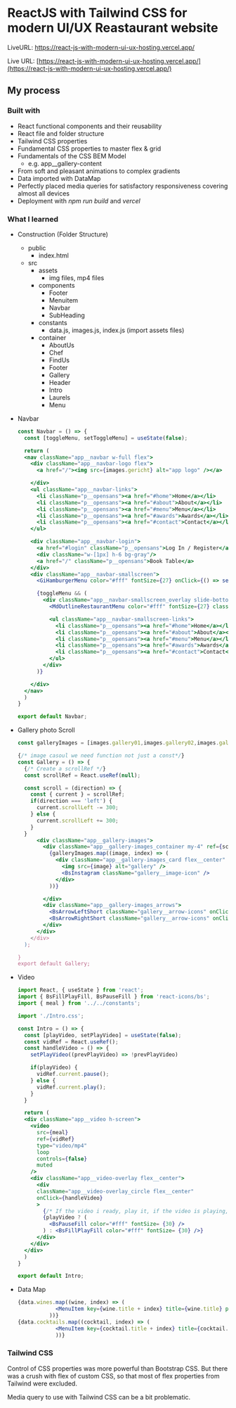 # ReactJS with Tailwind CSS for modern UI/UX Reastaurant website

LiveURL: https://react-js-with-modern-ui-ux-hosting.vercel.app/

Live URL: [https://react-js-with-modern-ui-ux-hosting.vercel.app/](https://react-js-with-modern-ui-ux-hosting.vercel.app/)

## My process

### Built with

- React functional components and their reusability
- React file and folder structure
- Tailwind CSS properties
- Fundamental CSS properties to master flex & grid
- Fundamentals of the CSS BEM Model
    - e.g. app__gallery-content
- From soft and pleasant animations to complex gradients
- Data imported with DataMap
- Perfectly placed media queries for satisfactory responsiveness covering almost all devices
- Deployment with *npm run build* and *vercel*

### What I learned

- Construction (Folder Structure)
    - public
        - index.html
    - src
        - assets
            - img files, mp4 files
        - components
            - Footer
            - Menuitem
            - Navbar
            - SubHeading
        - constants
            - data.js, images.js, index.js (import assets files)
        - container
            - AboutUs
            - Chef
            - FindUs
            - Footer
            - Gallery
            - Header
            - Intro
            - Laurels
            - Menu
    
- Navbar
    
    ```jsx
    const Navbar = () => {
      const [toggleMenu, setToggleMenu] = useState(false);
    
      return (
      <nav className="app__navbar w-full flex">
        <div className="app__navbar-logo flex">
          <a href="/"><img src={images.gericht} alt="app logo" /></a>
    
        </div>
        <ul className="app__navbar-links">
          <li className="p__opensans"><a href="#home">Home</a></li>
          <li className="p__opensans"><a href="#about">About</a></li>
          <li className="p__opensans"><a href="#menu">Menu</a></li>
          <li className="p__opensans"><a href="#awards">Awards</a></li>
          <li className="p__opensans"><a href="#contact">Contact</a></li>
        </ul>
    
        <div className="app__navbar-login">
          <a href="#login" className="p__opensans">Log In / Register</a>
          <div className="w-[1px] h-6 bg-gray"/>
          <a href="/" className="p__opensans">Book Table</a>
        </div>
        <div className="app__navbar-smallscreen">
          <GiHamburgerMenu color="#fff" fontSize={27} onClick={() => setToggleMenu(true)} />
    
          {toggleMenu && (
            <div className="app__navbar-smallscreen_overlay slide-bottom w-full bg-black h-screen">
              <MdOutlineRestaurantMenu color="#fff" fontSize={27} className="overlay__close" onClick={() => setToggleMenu(false)} />
    
              <ul className="app__navbar-smallscreen-links">
                <li className="p__opensans"><a href="#home">Home</a></li>
                <li className="p__opensans"><a href="#about">About</a></li>
                <li className="p__opensans"><a href="#menu">Menu</a></li>
                <li className="p__opensans"><a href="#awards">Awards</a></li>
                <li className="p__opensans"><a href="#contact">Contact</a></li>
              </ul>
            </div>
          )}
    
        </div>
      </nav>
      )
    }
    
    export default Navbar;
    ```
    
- Gallery photo Scroll
    
    ```jsx
    const galleryImages = [images.gallery01,images.gallery02,images.gallery03,images.gallery04];
    
    {/* image casoul we need function not just a const*/}
    const Gallery = () => {
      {/* Create a scrollRef */}
      const scrollRef = React.useRef(null);
    
      const scroll = (direction) => {
        const { current } = scrollRef;
        if(direction === 'left') {
          current.scrollLeft -= 300;
        } else {
          current.scrollLeft += 300;
        }
      }
          <div className="app__gallery-images">
            <div className="app__gallery-images_container my-4" ref={scrollRef}>
              {galleryImages.map((image, index) => (
                <div className="app__gallery-images_card flex__center" key= {`gallery__image-${index + 1}`}>
                  <img src={image} alt="gallery" />
                  <BsInstagram className="gallery__image-icon" />
                </div>
              ))}
    
            </div>
            <div className="app__gallery-images_arrows">
              <BsArrowLeftShort className="gallery__arrow-icons" onClick={() => scroll('left') } />
              <BsArrowRightShort className="gallery__arrow-icons" onClick={() => scroll('right') } />
            </div>
          </div>
        </div>
      );
    
    }
    export default Gallery;
    ```
    
- Video
    
    ```jsx
    import React, { useState } from 'react';
    import { BsFillPlayFill, BsPauseFill } from 'react-icons/bs';
    import { meal } from '../../constants';
    
    import './Intro.css';
    
    const Intro = () => {
      const [playVideo, setPlayVideo] = useState(false);
      const vidRef = React.useRef();
      const handleVideo = () => {
        setPlayVideo((prevPlayVideo) => !prevPlayVideo)
    
        if(playVideo) {
          vidRef.current.pause();
        } else {
          vidRef.current.play();
        }
      }
    
      return (
      <div className="app__video h-screen">
        <video 
          src={meal} 
          ref={vidRef} 
          type="video/mp4" 
          loop 
          controls={false} 
          muted 
        />
        <div className="app__video-overlay flex__center">
          <div 
          className="app__video-overlay_circle flex__center" 
          onClick={handleVideo}
          >
            {/* If the video i ready, play it, if the video is playing, ready to pause */}
            {playVideo ? (
              <BsPauseFill color="#fff" fontSize= {30} />
            ) : <BsFillPlayFill color="#fff" fontSize= {30} />}
          </div>
        </div>
      </div>
      )
    }
    
    export default Intro;
    ```
    
- Data Map
    
    ```jsx
    {data.wines.map((wine, index) => (
                <MenuItem key={wine.title + index} title={wine.title} price = {wine.price} tags={wine.tags}/>
              ))}
    {data.cocktails.map((cocktail, index) => (
                <MenuItem key={cocktail.title + index} title={cocktail.title} price={cocktail.price} tags={cocktail.tags}/>
                ))}
    ```
    

### Tailwind CSS

Control of CSS properties was more powerful than Bootstrap CSS. But there was a crush with flex of custom CSS, so that most of flex properties from Tailwind were excluded. 

Media query to use with Tailwind CSS can be a bit problematic.
